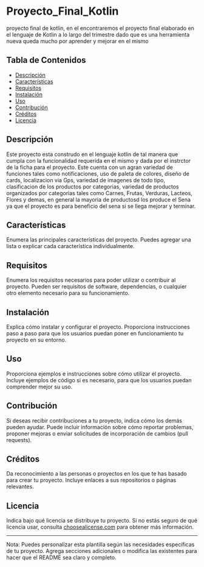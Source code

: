 # 
 

# Proyecto_Final_Kotlin

proyecto final de kotlin, en el encontraremos el proyecto final elaborado en el lenguaje de Kotlin a lo largo del trimestre dado que es una herramienta nueva queda mucho por aprender y mejorar en el mismo 

## Tabla de Contenidos
- [Descripción](#descripción)
- [Características](#características)
- [Requisitos](#requisitos)
- [Instalación](#instalación)
- [Uso](#uso)
- [Contribución](#contribución)
- [Créditos](#créditos)
- [Licencia](#licencia)

## Descripción

Este proyecto esta construdo en el lenguaje kotlin de tal manera que cumpla con la funcionalidad requerida en  el mismo y dada por el instrctor de la ficha para  el proyecto. Este cuenta con un agran variedad de funciones tales como notificaciones, uso de paleta de colores, diseño de cards, localizacion via Gps, variedad de imagenes de todo tipo, clasificacion de los productos por categorias, variedad de productos organizados por categorias tales como Carnes, Frutas, Verduras, Lacteos, Flores y demas, en general la mayoria de productosd los produce el Sena ya que el proyecto es para beneficio del sena si se llega mejorar y terminar. 

## Características

Enumera las principales características del proyecto. Puedes agregar una lista o explicar cada característica individualmente.

## Requisitos

Enumera los requisitos necesarios para poder utilizar o contribuir al proyecto. Pueden ser requisitos de software, dependencias, o cualquier otro elemento necesario para su funcionamiento.

## Instalación

Explica cómo instalar y configurar el proyecto. Proporciona instrucciones paso a paso para que los usuarios puedan poner en funcionamiento tu proyecto en su entorno.

## Uso

Proporciona ejemplos e instrucciones sobre cómo utilizar el proyecto. Incluye ejemplos de código si es necesario, para que los usuarios puedan comprender mejor su uso.

## Contribución

Si deseas recibir contribuciones a tu proyecto, indica cómo los demás pueden ayudar. Puede incluir información sobre cómo reportar problemas, proponer mejoras o enviar solicitudes de incorporación de cambios (pull requests).

## Créditos

Da reconocimiento a las personas o proyectos en los que te has basado para crear tu proyecto. Incluye enlaces a sus repositorios o páginas relevantes.

## Licencia

Indica bajo qué licencia se distribuye tu proyecto. Si no estás seguro de qué licencia usar, consulta [choosealicense.com](https://choosealicense.com/) para obtener más información.

---
Nota: Puedes personalizar esta plantilla según las necesidades específicas de tu proyecto. Agrega secciones adicionales o modifica las existentes para hacer que el README sea claro y completo.
